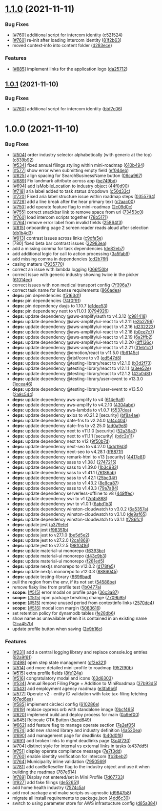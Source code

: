 # [1.1.0](https://github.com/newjersey/business.nj.gov/compare/v1.0.1...v1.1.0) (2021-11-11)


### Bug Fixes

* [[#760](https://github.com/newjersey/business.nj.gov/issues/760)] additional script for intercom identity ([c521524](https://github.com/newjersey/business.nj.gov/commit/c5215249da5eddd1ee9d496d2f9569a3be1d9ae8))
* [[#760](https://github.com/newjersey/business.nj.gov/issues/760)] re-init after loading intercom identity ([81f2b63](https://github.com/newjersey/business.nj.gov/commit/81f2b63dfb0a2e90bb10a22a9dcae84e589c2b0e))
* moved context-info into content folder ([d283ece](https://github.com/newjersey/business.nj.gov/commit/d283ece65465fa898e5ec144c3f12bc8a33686e7))


### Features

* [[#885](https://github.com/newjersey/business.nj.gov/issues/885)] implement links for the application logo ([da25712](https://github.com/newjersey/business.nj.gov/commit/da25712562285ba16b1532f3c883bc7d747c4ae4))

## [1.0.1](https://github.com/newjersey/business.nj.gov/compare/v1.0.0...v1.0.1) (2021-11-10)


### Bug Fixes

* [[#760](https://github.com/newjersey/business.nj.gov/issues/760)] additional script for intercom identity ([bbf7c06](https://github.com/newjersey/business.nj.gov/commit/bbf7c06f95bbcaccad19e33298eccb10bdbe1ade))


# 1.0.0 (2021-11-10)


### Bug Fixes

* [[#504](https://github.com/newjersey/business.nj.gov/issues/504)] order industry selector alphabetically (with generic at the top) ([c839b92](https://github.com/newjersey/business.nj.gov/commit/c839b92ff07a2eb4a59186edb3787f6acb8fcc25))
* [[#534](https://github.com/newjersey/business.nj.gov/issues/534)] fixed annual filings styling within mini-roadmap ([610b494](https://github.com/newjersey/business.nj.gov/commit/610b49412440a26eb24371453c2c2815a1b17a04))
* [[#577](https://github.com/newjersey/business.nj.gov/issues/577)] show error when submitting empty field ([ef044eb](https://github.com/newjersey/business.nj.gov/commit/ef044ebd335f1e676df0fde71cddd04563d0c104))
* [[#625](https://github.com/newjersey/business.nj.gov/issues/625)] align spacing for SearchBusinessName button ([06ca967](https://github.com/newjersey/business.nj.gov/commit/06ca967b06e265cfd60030d49f91b736606815c4))
* [[#689](https://github.com/newjersey/business.nj.gov/issues/689)] Fix landmark attribute across app ([be749bd](https://github.com/newjersey/business.nj.gov/commit/be749bd89234b563ec101bdf897f3d047cb33660))
* [[#694](https://github.com/newjersey/business.nj.gov/issues/694)] add isMobileLocation to industry object ([44f0d90](https://github.com/newjersey/business.nj.gov/commit/44f0d90a6aaad71de7b0a03a92ef90bf4629f61b))
* [[#718](https://github.com/newjersey/business.nj.gov/issues/718)] aria label added to task status dropdown ([c50d33c](https://github.com/newjersey/business.nj.gov/commit/c50d33c1032e8cf520f61e117feb643a74d82f60))
* [[#720](https://github.com/newjersey/business.nj.gov/issues/720)] Fixed aria label structure issue within roadmap steps ([0355764](https://github.com/newjersey/business.nj.gov/commit/03557642f116856780e88c05dc0624bfd73aeee2))
* [[#726](https://github.com/newjersey/business.nj.gov/issues/726)] add a line break after the hear primary text ([c2aac00](https://github.com/newjersey/business.nj.gov/commit/c2aac00ed6d1f5d37c024624aebeaf8c5a1b3340))
* [[#750](https://github.com/newjersey/business.nj.gov/issues/750)] add operate feature flag to mini-roadmap ([2c09d0c](https://github.com/newjersey/business.nj.gov/commit/2c09d0c04d5bf749c9225d8dd27e489eed2f375b))
* [[#755](https://github.com/newjersey/business.nj.gov/issues/755)] correct snackbar link to remove space from url ([73453c0](https://github.com/newjersey/business.nj.gov/commit/73453c0ab656b1ea32d8fb5ecded4c06eee85bf9))
* [[#760](https://github.com/newjersey/business.nj.gov/issues/760)] load intercom scripts together ([78b5171](https://github.com/newjersey/business.nj.gov/commit/78b51711b3f3e62d6586dbfa2a6efa166d48e6f5))
* [[#764](https://github.com/newjersey/business.nj.gov/issues/764)] remove error label from invalid fields ([25864f3](https://github.com/newjersey/business.nj.gov/commit/25864f3defd261db405bb18ae11ad243835eaf7b))
* [[#815](https://github.com/newjersey/business.nj.gov/issues/815)] onboarding page 2 screen reader reads aloud after selection ([db1b4d3](https://github.com/newjersey/business.nj.gov/commit/db1b4d3d4b6a7fe3c18ea493538d6ee1316632b8))
* [[#913](https://github.com/newjersey/business.nj.gov/issues/913)] contrast issues across links ([c9dfa5e](https://github.com/newjersey/business.nj.gov/commit/c9dfa5e0a45d252814879b8ed1a816cba43c7ec4))
* [780] fixed beta bar contrast issues ([32983ea](https://github.com/newjersey/business.nj.gov/commit/32983eae34314abc29a8262d99caff80152bfb52))
* add a missing comma for task dependencies ([de82eb7](https://github.com/newjersey/business.nj.gov/commit/de82eb75e7d277aba6caf32e080fa93708b7d0d0))
* add additional logic for call to action processing ([3a5fab9](https://github.com/newjersey/business.nj.gov/commit/3a5fab9fa9a129f4da81de1fbeecefffcc11b843))
* add missing comma in dependencies ([cd2b76f](https://github.com/newjersey/business.nj.gov/commit/cd2b76f703013b726dd2779bc0e191f327ed0b34))
* casing matters ([7935770](https://github.com/newjersey/business.nj.gov/commit/79357701e0780b88f50b64c311cb6740b21aab30))
* correct an issue with lambda logging ([066f50b](https://github.com/newjersey/business.nj.gov/commit/066f50b331416b7d5c2fae1c9ac467d090e8d00d))
* correct issue with generic industry showing twice in the picker ([61014ed](https://github.com/newjersey/business.nj.gov/commit/61014ed963bdd2d325db35bd3f854ab937699945))
* correct issues with non medical transport config ([7f396a7](https://github.com/newjersey/business.nj.gov/commit/7f396a7380da71610b4b6d6ba8fafdb8e8e279c1))
* correct task name for license requirements ([866adea](https://github.com/newjersey/business.nj.gov/commit/866adeab682581dd0e1fdf8973ea4b43e0d8ceff))
* **deps:** pin dependencies ([f5163d1](https://github.com/newjersey/business.nj.gov/commit/f5163d189ea74eb09ee31c34a033b49a1a9d8fa3))
* **deps:** pin dependencies ([74f0f91](https://github.com/newjersey/business.nj.gov/commit/74f0f9139b11bbea69fb9d3d7613cb7397cfad9d))
* **deps:** pin dependency dayjs to 1.10.7 ([e1dee53](https://github.com/newjersey/business.nj.gov/commit/e1dee53ec187e9f3f3a6083880c6dfb86fde5704))
* **deps:** pin dependency next to v11.0.1 ([0794926](https://github.com/newjersey/business.nj.gov/commit/0794926ab714a3e134049c7ba1f4db9024adcd1c))
* **deps:** update dependency @aws-amplify/auth to v4.3.12 ([c981418](https://github.com/newjersey/business.nj.gov/commit/c981418ef76d562163c43edef0ac4e8169e83ab5))
* **deps:** update dependency @aws-amplify/ui-react to v1.2.11 ([e2b2796](https://github.com/newjersey/business.nj.gov/commit/e2b27967e8b0f45d5544074cd28fb4838ba4f692))
* **deps:** update dependency @aws-amplify/ui-react to v1.2.16 ([d232223](https://github.com/newjersey/business.nj.gov/commit/d232223221ce9b1fab6e194e466763ba4462b9a9))
* **deps:** update dependency @aws-amplify/ui-react to v1.2.18 ([b0ce7c7](https://github.com/newjersey/business.nj.gov/commit/b0ce7c79edd743cbe083ba906d78a02171e1c398))
* **deps:** update dependency @aws-amplify/ui-react to v1.2.19 ([6a2ffb2](https://github.com/newjersey/business.nj.gov/commit/6a2ffb2384aae5edce596be8574cc5df344298b2))
* **deps:** update dependency @aws-amplify/ui-react to v1.2.20 ([dff136c](https://github.com/newjersey/business.nj.gov/commit/dff136c5fb3a38873a998832098e7dd04a11a96e))
* **deps:** update dependency @aws-amplify/ui-react to v1.2.21 ([31eb1c2](https://github.com/newjersey/business.nj.gov/commit/31eb1c2b70613aace862a266e4b245e800c86bc4))
* **deps:** update dependency @emotion/react to v11.5.0 ([fb6145c](https://github.com/newjersey/business.nj.gov/commit/fb6145c928bb51894fcd794562c55b4427100757))
* **deps:** update dependency @rjsf/core to v3 ([ed547d8](https://github.com/newjersey/business.nj.gov/commit/ed547d8414a8a680bed0c2a7b9fffac73e02ce92))
* **deps:** update dependency @testing-library/react to v12.1.0 ([b3d2f73](https://github.com/newjersey/business.nj.gov/commit/b3d2f73de7c979d71739558ee559aa8faabdf689))
* **deps:** update dependency @testing-library/react to v12.1.1 ([a3ee52e](https://github.com/newjersey/business.nj.gov/commit/a3ee52e8041eabefbedb6158c59c29b30d64c6f0))
* **deps:** update dependency @testing-library/react to v12.1.2 ([42a0d8f](https://github.com/newjersey/business.nj.gov/commit/42a0d8f729d20716114b55ff1e7d4821f22b83d3))
* **deps:** update dependency @testing-library/user-event to v13.3.0 ([1ecea46](https://github.com/newjersey/business.nj.gov/commit/1ecea46b4e0753126fc45493f7f2002a88164307))
* **deps:** update dependency @testing-library/user-event to v13.5.0 ([2a8c544](https://github.com/newjersey/business.nj.gov/commit/2a8c5443c2e578bdef9242d6d736c64aafbd84aa))
* **deps:** update dependency aws-amplify to v4 ([614e9a9](https://github.com/newjersey/business.nj.gov/commit/614e9a929e20c13af09f23e6da3c75b716fa2e84))
* **deps:** update dependency aws-amplify to v4.2.10 ([4304abd](https://github.com/newjersey/business.nj.gov/commit/4304abd7706fd8da68a6ce763e2286962e448eb0))
* **deps:** update dependency aws-lambda to v1.0.7 ([5537dea](https://github.com/newjersey/business.nj.gov/commit/5537dea0ae046fc5ba9b361a70bc7769915f0945))
* **deps:** update dependency axios to v0.21.2 [security] ([bf8a4ae](https://github.com/newjersey/business.nj.gov/commit/bf8a4ae84da2ebab0f7c01e90e11f75e0ad98b8f))
* **deps:** update dependency date-fns to v2.24.0 ([af4c404](https://github.com/newjersey/business.nj.gov/commit/af4c404e4f78ebf13ca19ea859d38fbb0f229341))
* **deps:** update dependency date-fns to v2.25.0 ([ad0a9e8](https://github.com/newjersey/business.nj.gov/commit/ad0a9e80823160e3b195d0787eeea11f0d705b0a))
* **deps:** update dependency next to v11.1.0 [security] ([52a36a3](https://github.com/newjersey/business.nj.gov/commit/52a36a3b60163f07154762339b7642dcd5c9cbc1))
* **deps:** update dependency next to v11.1.1 [security] ([bdc2e11](https://github.com/newjersey/business.nj.gov/commit/bdc2e11f7dc35b278b54ecadcf923b144c919966))
* **deps:** update dependency next to v12 ([9f50b7d](https://github.com/newjersey/business.nj.gov/commit/9f50b7d4300149449d8b87698313b1e1eb27b191))
* **deps:** update dependency next-seo to v4.27.0 ([4dd19d3](https://github.com/newjersey/business.nj.gov/commit/4dd19d3f05cb2c32f489e2d95bf76a4ca186d44e))
* **deps:** update dependency next-seo to v4.28.1 ([ff8871f](https://github.com/newjersey/business.nj.gov/commit/ff8871f5ff01251d8a8617cedca43ed7cd70a2c2))
* **deps:** update dependency remark-html to v13 [security] ([4417e81](https://github.com/newjersey/business.nj.gov/commit/4417e815d9b711d4c936aa8e3f3994bd8b59446a))
* **deps:** update dependency sass to v1.38.1 ([2747215](https://github.com/newjersey/business.nj.gov/commit/2747215c04d747bb16231b9fb7534f015150444d))
* **deps:** update dependency sass to v1.39.0 ([1b3c983](https://github.com/newjersey/business.nj.gov/commit/1b3c983a2b1f0efb520f504fcf467ffcdd972187))
* **deps:** update dependency sass to v1.41.1 ([76186ab](https://github.com/newjersey/business.nj.gov/commit/76186ab7539ada959ed01f8fbf9be56b04e5aa6b))
* **deps:** update dependency sass to v1.42.1 ([25bc34f](https://github.com/newjersey/business.nj.gov/commit/25bc34f20ff85a0aae8e38c8f5f871a3d1a02b6c))
* **deps:** update dependency sass to v1.43.2 ([8e8ca87](https://github.com/newjersey/business.nj.gov/commit/8e8ca875dd3319c0fb4e0b240e482959439a1010))
* **deps:** update dependency sass to v1.43.3 ([79a7a84](https://github.com/newjersey/business.nj.gov/commit/79a7a84612837ee5ebd8af577c2b7a7389bece15))
* **deps:** update dependency serverless-offline to v8 ([449ffec](https://github.com/newjersey/business.nj.gov/commit/449ffeca97e196662855e73b9b4ecb8e5e0e3033))
* **deps:** update dependency swr to v1 ([2d4b868](https://github.com/newjersey/business.nj.gov/commit/2d4b8686cc7e56adfdc3f474113a879e11106e72))
* **deps:** update dependency swr to v1.0.1 ([6abd1b3](https://github.com/newjersey/business.nj.gov/commit/6abd1b3a43b6829bd4ad2b5ec7747ebc493827f8))
* **deps:** update dependency winston-cloudwatch to v3.0.2 ([6a5357a](https://github.com/newjersey/business.nj.gov/commit/6a5357a68560e69204cf2dcfc5240a14f196a235))
* **deps:** update dependency winston-cloudwatch to v3.1.0 ([de9af65](https://github.com/newjersey/business.nj.gov/commit/de9af657e89ef55446409b0cd3b0b7fd25e53c60))
* **deps:** update dependency winston-cloudwatch to v3.1.1 ([f786fc1](https://github.com/newjersey/business.nj.gov/commit/f786fc13b848e62ee730ae0597e1242e9a9ba431))
* **deps:** update jest ([a379efe](https://github.com/newjersey/business.nj.gov/commit/a379efe234a577247938b7acc3038d6cd664b869))
* **deps:** update jest ([f98351b](https://github.com/newjersey/business.nj.gov/commit/f98351b5763d8448d5e5c6814c171720ee2d7ff9))
* **deps:** update jest to v27.1.0 ([be5d5e2](https://github.com/newjersey/business.nj.gov/commit/be5d5e2db25db1ec6d2f8aad006793fe6457d5e3))
* **deps:** update jest to v27.2.0 ([2ca1869](https://github.com/newjersey/business.nj.gov/commit/2ca18698b1fe8d10b8b8b20f16952ebb91823250))
* **deps:** update jest to v27.2.5 ([98f0416](https://github.com/newjersey/business.nj.gov/commit/98f041635df121cff8efc8d56d8b08d9fe102f41))
* **deps:** update material-ui monorepo ([f6393bc](https://github.com/newjersey/business.nj.gov/commit/f6393bc63600f4c8dba58a7a1e2cb149ccf396c3))
* **deps:** update material-ui monorepo ([d43c9b3](https://github.com/newjersey/business.nj.gov/commit/d43c9b345a400510e73acb512a3703ef9dddcd7d))
* **deps:** update material-ui monorepo ([f281ed5](https://github.com/newjersey/business.nj.gov/commit/f281ed50ff0432cab084188ebb68443baf25d07a))
* **deps:** update nextjs monorepo to v12.0.2 ([d178fe5](https://github.com/newjersey/business.nj.gov/commit/d178fe54e402495dab4ec3535cbc6f5ccb3cd995))
* **deps:** update nextjs monorepo to v12.0.3 ([8886045](https://github.com/newjersey/business.nj.gov/commit/8886045a2708b5e37fa36a3550b77a207552124d))
* **deps:** update testing-library ([8696bad](https://github.com/newjersey/business.nj.gov/commit/8696bad5866edee9b1989c073d074c2b51b6e88f))
* pull the region from the env, if its not set ([54588be](https://github.com/newjersey/business.nj.gov/commit/54588be1025e77974b475918889f3771a5d9042d))
* remove flaky line from profile test ([1b0477a](https://github.com/newjersey/business.nj.gov/commit/1b0477a8208577c72f4f64bd6ef1df5b65a1a9a2))
* **scope:** [[#515](https://github.com/newjersey/business.nj.gov/issues/515)] error modal on profile page ([36c3a87](https://github.com/newjersey/business.nj.gov/commit/36c3a8726bd21337bb83f1d9a5119906b35837a6))
* **scope:** [[#515](https://github.com/newjersey/business.nj.gov/issues/515)] npm package breaking change ([7709b95](https://github.com/newjersey/business.nj.gov/commit/7709b95f086481898bf6bc44321e2648a1bc13bb))
* **scope:** [[#515](https://github.com/newjersey/business.nj.gov/issues/515)] remove unused period from contextinfo links ([2570dc4](https://github.com/newjersey/business.nj.gov/commit/2570dc4ad0ecae03b18707a69a776c2b4c811684))
* **scope:** [[#516](https://github.com/newjersey/business.nj.gov/issues/516)] modal icon margin ([5083616](https://github.com/newjersey/business.nj.gov/commit/5083616c23f2086c9a8b8a6fb6653927337f430b))
* set retention policy for dynamodb tables ([fe28db6](https://github.com/newjersey/business.nj.gov/commit/fe28db6566c6f044e4b01dce33dba795cfd858ae))
* show name as unavailable when it is contained in an existing name ([2ca457b](https://github.com/newjersey/business.nj.gov/commit/2ca457b61338f49d078d4e76c50e08b66a656e5d))
* update profile button when saving ([2e9b16c](https://github.com/newjersey/business.nj.gov/commit/2e9b16c19b5db3e71e359c9d5e59ed234ed5cde7))


### Features

* [[#231](https://github.com/newjersey/business.nj.gov/issues/231)] add a central logging library and replace console.log entries ([82a9f61](https://github.com/newjersey/business.nj.gov/commit/82a9f617eccc314354e0f0d8654ae97553ec2419))
* [[#498](https://github.com/newjersey/business.nj.gov/issues/498)] open step state management ([cf2e321](https://github.com/newjersey/business.nj.gov/commit/cf2e321702956912d6efddaf99ccaa9302a1beab))
* [[#514](https://github.com/newjersey/business.nj.gov/issues/514)] add more detailed mini-profile to roadmap ([952f90b](https://github.com/newjersey/business.nj.gov/commit/952f90b3bcbea18b64b204ca24ea4b913561a588))
* [[#515](https://github.com/newjersey/business.nj.gov/issues/515)] extra profile fields ([8fe124a](https://github.com/newjersey/business.nj.gov/commit/8fe124a2990277c69aea79ee30040233369ac8f8))
* [[#516](https://github.com/newjersey/business.nj.gov/issues/516)] congratulatory modal and icons ([63d6303](https://github.com/newjersey/business.nj.gov/commit/63d630389bdb60df40cbd3dcc6640e08d8b22000))
* [[#534](https://github.com/newjersey/business.nj.gov/issues/534)] Annual Report Filing Page + Addition to MiniRoadmap ([37b93d5](https://github.com/newjersey/business.nj.gov/commit/37b93d5da9368df65214207cdcefd9412859033b))
* [[#543](https://github.com/newjersey/business.nj.gov/issues/543)] add employment agency roadmap ([e3fa9b6](https://github.com/newjersey/business.nj.gov/commit/e3fa9b63a20ebad1e02996e8d3e8873db41bb8b4))
* [[#577](https://github.com/newjersey/business.nj.gov/issues/577)] Operate v2 - entity ID validation with fake tax-filing fetching ([67ed6ea](https://github.com/newjersey/business.nj.gov/commit/67ed6ea21825ac1b00ed14ea572c5dc699c84e71))
* [[#585](https://github.com/newjersey/business.nj.gov/issues/585)] implement circleci config ([610286e](https://github.com/newjersey/business.nj.gov/commit/610286ed64bcedcded16a1ea33fac5666a3839d7))
* [[#619](https://github.com/newjersey/business.nj.gov/issues/619)] replace cypress orb with standalone image ([0bcf465](https://github.com/newjersey/business.nj.gov/commit/0bcf465f74c5bbf4d3c9a797f4139a799ebf424d))
* [[#620](https://github.com/newjersey/business.nj.gov/issues/620)] implement build and deploy process for main ([0a9ef00](https://github.com/newjersey/business.nj.gov/commit/0a9ef008f125b97a6677f17781d80240dc4990f3))
* [[#645](https://github.com/newjersey/business.nj.gov/issues/645)] Relocate CTA Button ([5acd649](https://github.com/newjersey/business.nj.gov/commit/5acd649b1b7f2123f2d854a986567988b45f7bef))
* [[#662](https://github.com/newjersey/business.nj.gov/issues/662)] add feature flag to manage operate section ([7e2ef05](https://github.com/newjersey/business.nj.gov/commit/7e2ef0558d03ecdfbb089d8ec8c70c648799fe09))
* [[#674](https://github.com/newjersey/business.nj.gov/issues/674)] add new shared library and industry definition ([4a520ea](https://github.com/newjersey/business.nj.gov/commit/4a520ea6873876312c985a6d2092fb88260c07c1))
* [[#690](https://github.com/newjersey/business.nj.gov/issues/690)] add management page for deadlinks ([b40d0f8](https://github.com/newjersey/business.nj.gov/commit/b40d0f8f71d8d549709abac3bafbdf7f26d3ef0a))
* [[#691](https://github.com/newjersey/business.nj.gov/issues/691)] add broken links to mgmt deadlinks page ([3c4f730](https://github.com/newjersey/business.nj.gov/commit/3c4f7302fabdd13a15ef8aa80e39cbef8a2bcd58))
* [[#704](https://github.com/newjersey/business.nj.gov/issues/704)] distinct style for internal vs external links in tasks ([e437dd5](https://github.com/newjersey/business.nj.gov/commit/e437dd56fbbe83f0870b6106cafc5531f8b5c2d3))
* [[#751](https://github.com/newjersey/business.nj.gov/issues/751)] display operate compliance message ([7e7f3dd](https://github.com/newjersey/business.nj.gov/commit/7e7f3dd1dd7289e35c921911a1c48f0ddb311c6c))
* [[#760](https://github.com/newjersey/business.nj.gov/issues/760)] enable identity verification for intercom ([fb3beb2](https://github.com/newjersey/business.nj.gov/commit/fb3beb2e4df07bc9ea3509e1db2299df1474eda6))
* [[#764](https://github.com/newjersey/business.nj.gov/issues/764)] Municipality inline validation ([7950569](https://github.com/newjersey/business.nj.gov/commit/7950569b0cd649a19e27ff13a9edb1de655e57ba))
* [[#781](https://github.com/newjersey/business.nj.gov/issues/781)] add canBeReseller flag to the industry object and use it when building the roadmap ([787e614](https://github.com/newjersey/business.nj.gov/commit/787e6147bc41d9012ec30a4f5c8afc73943c5ade))
* [[#789](https://github.com/newjersey/business.nj.gov/issues/789)] Display not entered/set in Mini Profile ([7d67733](https://github.com/newjersey/business.nj.gov/commit/7d67733df9ff88b3c00e0bd0ca33bf9e431e6234))
* [[#927](https://github.com/newjersey/business.nj.gov/issues/927)] add fake filings ([de52651](https://github.com/newjersey/business.nj.gov/commit/de52651b0392def0d045050e86d72cbd8755b6fb))
* add home health industry ([7574c5a](https://github.com/newjersey/business.nj.gov/commit/7574c5a9b9607ad73e4c3b1dc6afe2c2b64c990e))
* add root package and make scripts os-agnostic ([d9847b8](https://github.com/newjersey/business.nj.gov/commit/d9847b864b7bec79a41b7ca12282e57a77d8042f))
* migrate all install requirements to package.json ([4dd6c30](https://github.com/newjersey/business.nj.gov/commit/4dd6c304464e45ce75d60bb923e8882b577ef492))
* switch to using parameter store for AWS infrastucture config ([d85a384](https://github.com/newjersey/business.nj.gov/commit/d85a38431e1ffdf3400396e925eca16a31c74a11))
